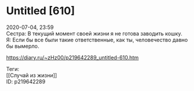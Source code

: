 Untitled [610]
===============

   
 2020-07-04, 23:59   
  Сестра: В текущий момент своей жизни я не готова заводить кошку.   
 Я: Если бы все были такие ответственные, как ты, человечество давно бы вымерло.   
    
 <https://diary.ru/~zHz00/p219642289_untitled-610.htm>   
   
 Теги:   
 [[Случай из жизни]]   
 ID: p219642289